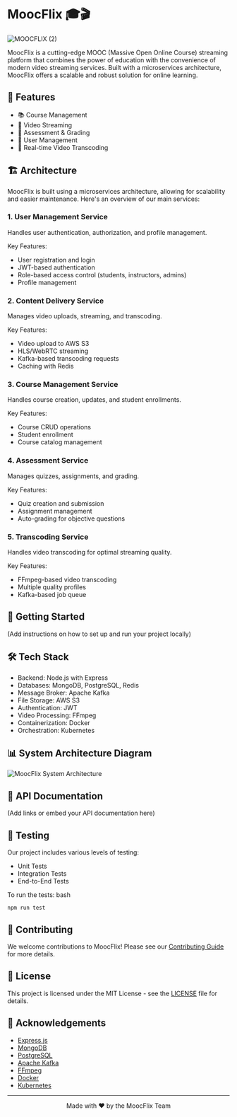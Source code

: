 # MoocFlix 🎓🎬

![MOOCFLIX (2)](https://github.com/user-attachments/assets/2685fa1e-2058-416a-8471-af8c968a6bb3)

MoocFlix is a cutting-edge MOOC (Massive Open Online Course) streaming platform that combines the power of education with the convenience of modern video streaming services. Built with a microservices architecture, MoocFlix offers a scalable and robust solution for online learning.

## 🌟 Features

- 📚 Course Management
- 🎥 Video Streaming
- 📝 Assessment & Grading
- 👤 User Management
- 🔄 Real-time Video Transcoding

## 🏗️ Architecture

MoocFlix is built using a microservices architecture, allowing for scalability and easier maintenance. Here's an overview of our main services:

### 1. User Management Service

Handles user authentication, authorization, and profile management.

Key Features:
- User registration and login
- JWT-based authentication
- Role-based access control (students, instructors, admins)
- Profile management

### 2. Content Delivery Service

Manages video uploads, streaming, and transcoding.

Key Features:
- Video upload to AWS S3
- HLS/WebRTC streaming
- Kafka-based transcoding requests
- Caching with Redis

### 3. Course Management Service

Handles course creation, updates, and student enrollments.

Key Features:
- Course CRUD operations
- Student enrollment
- Course catalog management

### 4. Assessment Service

Manages quizzes, assignments, and grading.

Key Features:
- Quiz creation and submission
- Assignment management
- Auto-grading for objective questions

### 5. Transcoding Service

Handles video transcoding for optimal streaming quality.

Key Features:
- FFmpeg-based video transcoding
- Multiple quality profiles
- Kafka-based job queue

## 🚀 Getting Started

(Add instructions on how to set up and run your project locally)

## 🛠️ Tech Stack

- Backend: Node.js with Express
- Databases: MongoDB, PostgreSQL, Redis
- Message Broker: Apache Kafka
- File Storage: AWS S3
- Authentication: JWT
- Video Processing: FFmpeg
- Containerization: Docker
- Orchestration: Kubernetes

## 📊 System Architecture Diagram

![MoocFlix System Architecture](path/to/architecture/diagram.png)

## 🌈 API Documentation

(Add links or embed your API documentation here)

## 🧪 Testing

Our project includes various levels of testing:

- Unit Tests
- Integration Tests
- End-to-End Tests

To run the tests:
bash
```
npm run test
```

## 🤝 Contributing

We welcome contributions to MoocFlix! Please see our [Contributing Guide](CONTRIBUTING.md) for more details.

## 📜 License

This project is licensed under the MIT License - see the [LICENSE](LICENSE) file for details.

## 🙏 Acknowledgements

- [Express.js](https://expressjs.com/)
- [MongoDB](https://www.mongodb.com/)
- [PostgreSQL](https://www.postgresql.org/)
- [Apache Kafka](https://kafka.apache.org/)
- [FFmpeg](https://ffmpeg.org/)
- [Docker](https://www.docker.com/)
- [Kubernetes](https://kubernetes.io/)

---

<p align="center">Made with ❤️ by the MoocFlix Team</p>

